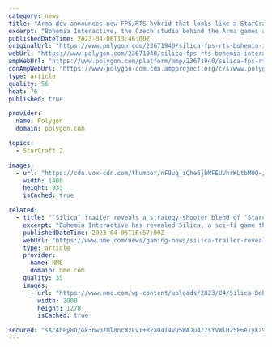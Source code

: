 ```yaml
---
category: news
title: "Arma dev announces new FPS/RTS hybrid that looks like a StarCraft shooter"
excerpt: "Bohemia Interactive, the Czech studio behind the Arma games and DayZ, announced a brand-new game on Thursday, one that blends real-time strategy combat with first-person shooting action. Called ..."
publishedDateTime: 2023-04-06T13:46:00Z
originalUrl: "https://www.polygon.com/23671940/silica-fps-rts-bohemia-interactive-steam-early-access"
webUrl: "https://www.polygon.com/23671940/silica-fps-rts-bohemia-interactive-steam-early-access"
ampWebUrl: "https://www.polygon.com/platform/amp/23671940/silica-fps-rts-bohemia-interactive-steam-early-access"
cdnAmpWebUrl: "https://www-polygon-com.cdn.ampproject.org/c/s/www.polygon.com/platform/amp/23671940/silica-fps-rts-bohemia-interactive-steam-early-access"
type: article
quality: 56
heat: 76
published: true

provider:
  name: Polygon
  domain: polygon.com

topics:
  - StarCraft 2

images:
  - url: "https://cdn.vox-cdn.com/thumbor/nF8uq_iQhe6jbMFEUVhrKLtbM0Q=/0x0:1920x1080/1400x933/filters:focal(807x387:1113x693):no_upscale()/cdn.vox-cdn.com/uploads/chorus_image/image/72153690/screen_34.0.jpg"
    width: 1400
    height: 933
    isCached: true

related:
  - title: "‘Silica’ trailer reveals a strategy-shooter blend of ‘Starcraft’ and ‘Dune’"
    excerpt: "Bohemia Interactive has revealed Silica, a sci-fi game that will blend overhead real-time strategy with first-person shooter action. Set on the desert planet of Baltarus, players will be able to ..."
    publishedDateTime: 2023-04-06T16:57:00Z
    webUrl: "https://www.nme.com/news/gaming-news/silica-trailer-reveals-a-strategy-shooter-blend-of-starcraft-and-dune-3426955"
    type: article
    provider:
      name: NME
      domain: nme.com
    quality: 35
    images:
      - url: "https://www.nme.com/wp-content/uploads/2023/04/Silica-Bohemia-Interactive-game.jpg"
        width: 2000
        height: 1270
        isCached: true

secured: "sXc4hEy8n/Gk3nwpzml8ncWzLvT+R2aO4T4vQ5WAJu4Z7sYVWlH25F6e7ykz9GDzgCxLthJKVnUvMX2MaQAUJxVFPsVYY9l8TMVsV/sVuy3FwZiI39YhnAcn2oFVZClHjd9G33YgYagizr12Hck0D0+AO4JFm1Oeo9bH2H1o1hg8OFfB3YDDH+qIR0Cf7Vsb07oqT6PzZyP1SNyt3D8Hlyx7z5APXkBnJw4sX1ooXM+ZtnGTX+d3HeD5kbVuwFYKnvAaQnq4L+eG5GSrNFQeh6EGeN0mz31ReIFsfwolTGU9Ekl2g6gdv50ug5W1oLtxHyY4OZC1ettUBUdYfjaKRDDnfywmoLV5ABfcxpe3kp4=;SJRrBJpoC5/NVdsvk/Iu6g=="
---
```


